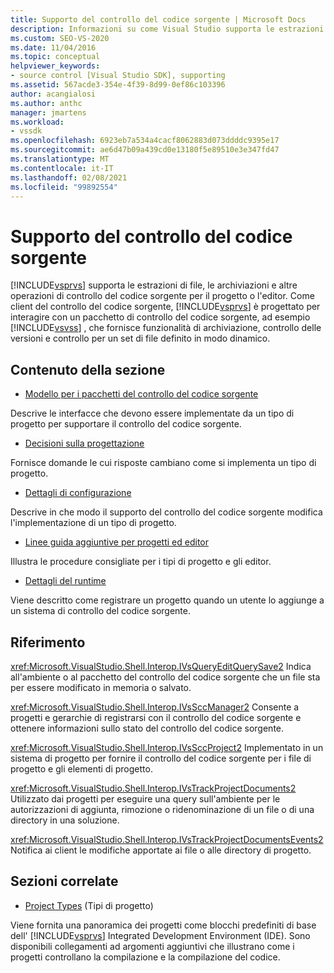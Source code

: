 ```yaml
---
title: Supporto del controllo del codice sorgente | Microsoft Docs
description: Informazioni su come Visual Studio supporta le estrazioni di file, archiviazioni e altre operazioni di controllo del codice sorgente per il progetto o l'editor.
ms.custom: SEO-VS-2020
ms.date: 11/04/2016
ms.topic: conceptual
helpviewer_keywords:
- source control [Visual Studio SDK], supporting
ms.assetid: 567acde3-354e-4f39-8d99-0ef86c103396
author: acangialosi
ms.author: anthc
manager: jmartens
ms.workload:
- vssdk
ms.openlocfilehash: 6923eb7a534a4cacf8062883d073ddddc9395e17
ms.sourcegitcommit: ae6d47b09a439cd0e13180f5e89510e3e347fd47
ms.translationtype: MT
ms.contentlocale: it-IT
ms.lasthandoff: 02/08/2021
ms.locfileid: "99892554"
---
```

# <a name="supporting-source-control"></a>Supporto del controllo del codice sorgente
[!INCLUDE[vsprvs](../../code-quality/includes/vsprvs_md.md)] supporta le estrazioni di file, le archiviazioni e altre operazioni di controllo del codice sorgente per il progetto o l'editor. Come client del controllo del codice sorgente, [!INCLUDE[vsprvs](../../code-quality/includes/vsprvs_md.md)] è progettato per interagire con un pacchetto di controllo del codice sorgente, ad esempio [!INCLUDE[vsvss](../../extensibility/includes/vsvss_md.md)] , che fornisce funzionalità di archiviazione, controllo delle versioni e controllo per un set di file definito in modo dinamico.

## <a name="in-this-section"></a>Contenuto della sezione
- [Modello per i pacchetti del controllo del codice sorgente](../../extensibility/internals/model-for-source-control-packages.md)

 Descrive le interfacce che devono essere implementate da un tipo di progetto per supportare il controllo del codice sorgente.

- [Decisioni sulla progettazione](../../extensibility/internals/source-control-design-decisions.md)

 Fornisce domande le cui risposte cambiano come si implementa un tipo di progetto.

- [Dettagli di configurazione](../../extensibility/internals/source-control-configuration-details.md)

 Descrive in che modo il supporto del controllo del codice sorgente modifica l'implementazione di un tipo di progetto.

- [Linee guida aggiuntive per progetti ed editor](../../extensibility/internals/additional-source-control-guidelines-for-projects-and-editors.md)

 Illustra le procedure consigliate per i tipi di progetto e gli editor.

- [Dettagli del runtime](../../extensibility/internals/source-control-runtime-details.md)

 Viene descritto come registrare un progetto quando un utente lo aggiunge a un sistema di controllo del codice sorgente.

## <a name="reference"></a>Riferimento
 <xref:Microsoft.VisualStudio.Shell.Interop.IVsQueryEditQuerySave2> Indica all'ambiente o al pacchetto del controllo del codice sorgente che un file sta per essere modificato in memoria o salvato.

 <xref:Microsoft.VisualStudio.Shell.Interop.IVsSccManager2> Consente a progetti e gerarchie di registrarsi con il controllo del codice sorgente e ottenere informazioni sullo stato del controllo del codice sorgente.

 <xref:Microsoft.VisualStudio.Shell.Interop.IVsSccProject2> Implementato in un sistema di progetto per fornire il controllo del codice sorgente per i file di progetto e gli elementi di progetto.

 <xref:Microsoft.VisualStudio.Shell.Interop.IVsTrackProjectDocuments2> Utilizzato dai progetti per eseguire una query sull'ambiente per le autorizzazioni di aggiunta, rimozione o ridenominazione di un file o di una directory in una soluzione.

 <xref:Microsoft.VisualStudio.Shell.Interop.IVsTrackProjectDocumentsEvents2> Notifica ai client le modifiche apportate ai file o alle directory di progetto.

## <a name="related-sections"></a>Sezioni correlate
- [Project Types](../../extensibility/internals/project-types.md) (Tipi di progetto)

 Viene fornita una panoramica dei progetti come blocchi predefiniti di base dell' [!INCLUDE[vsprvs](../../code-quality/includes/vsprvs_md.md)] Integrated Development Environment (IDE). Sono disponibili collegamenti ad argomenti aggiuntivi che illustrano come i progetti controllano la compilazione e la compilazione del codice.

